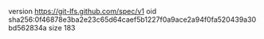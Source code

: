 version https://git-lfs.github.com/spec/v1
oid sha256:0f46878e3ba2e23c65d64caef5b1227f0a9ace2a94f0fa520439a30bd562834a
size 183
